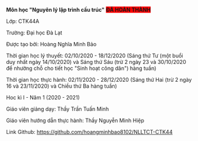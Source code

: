 <strong>Môn học "Nguyên lý lập trình cấu trúc"</strong> <b style="background-color:Red;">ĐÃ HOÀN THÀNH</b>

Lớp: CTK44A

Trường: Đại học Đà Lạt

Được tạo bởi: Hoàng Nghĩa Minh Bảo

Thời gian học lý thuyết: 02/10/2020 - 18/12/2020 (Sáng thứ Tư (một buổi duy nhất ngày 14/10/2020) và Sáng thứ Sáu  (trừ 2 ngày 23 và 30/10/2020 để nhường chỗ cho tiết học "Sinh hoạt công dân") hàng tuần)

Thời gian học thực hành: 02/11/2020 - 28/12/2020 (Sáng thứ Hai (trừ 2 ngày 16 và 23/11/2020) và Chiều thứ Ba hàng tuần)

Hoc kì I - Năm 1 (2020 - 2021)

Giáo viên giảng dạy: Thầy Trần Tuấn Minh

Giáo viên hướng dẫn thực hành: Thầy Nguyễn Minh Hiệp

Link Github: https://github.com/hoangminhbao8102/NLLTCT-CTK44
